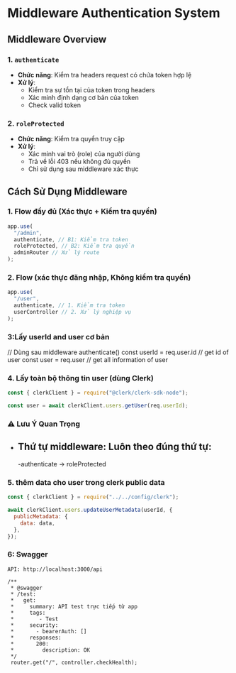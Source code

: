 # Middleware Authentication System

## Middleware Overview

### 1. `authenticate`

- **Chức năng**: Kiểm tra headers request có chứa token hợp lệ
- **Xử lý**:
  - Kiểm tra sự tồn tại của token trong headers
  - Xác minh định dạng cơ bản của token
  - Check valid token

### 2. `roleProtected`

- **Chức năng**: Kiểm tra quyền truy cập
- **Xử lý**:
  - Xác minh vai trò (role) của người dùng
  - Trả về lỗi 403 nếu không đủ quyền
  - Chỉ sử dụng sau middleware xác thực

## Cách Sử Dụng Middleware

### 1. Flow đầy đủ (Xác thực + Kiểm tra quyền)

```javascript
app.use(
  "/admin",
  authenticate, // B1: Kiểm tra token
  roleProtected, // B2: Kiểm tra quyền
  adminRouter // Xử lý route
);
```

### 2. Flow (xác thực đăng nhập, Không kiểm tra quyền)

```javascript
app.use(
  "/user",
  authenticate, // 1. Kiểm tra token
  userController // 2. Xử lý nghiệp vụ
);
```

### 3:Lấy userId and user cơ bản

// Dùng sau middleware authenticate()
const userId = req.user.id // get id of user
const user = req.user // get all information of user

### 4. Lấy toàn bộ thông tin user (dùng Clerk)

```javascript
const { clerkClient } = require("@clerk/clerk-sdk-node");

const user = await clerkClient.users.getUser(req.userId);
```

### ⚠️ Lưu Ý Quan Trọng

- ## **Thứ tự middleware: Luôn theo đúng thứ tự:**
  -authenticate → roleProtected

### 5. thêm data cho user trong clerk public data

```javascript
const { clerkClient } = require("../../config/clerk");

await clerkClient.users.updateUserMetadata(userId, {
  publicMetadata: {
    data: data,
  },
});
```

### 6: Swagger

```
API: http://localhost:3000/api

/**
 * @swagger
 * /test:
 *   get:
 *     summary: API test trực tiếp từ app
 *     tags:
 *        - Test
 *     security:
 *       - bearerAuth: []
 *     responses:
 *       200:
 *         description: OK
 */
 router.get("/", controller.checkHealth);

```

